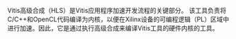 Vitis高级合成（HLS）是Vitis应用程序加速开发流程的关键部分。
该工具负责将C/C++和OpenCL代码编译为内核，以便在Xilinx设备的可编程逻辑（PL）区域中进行加速。因此，它是通过执行高级合成来编译Vitis工具的硬件内核的工具。
